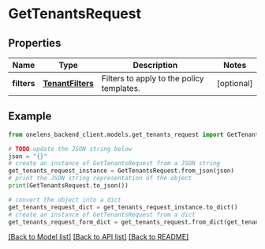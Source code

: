 # GetTenantsRequest


## Properties

Name | Type | Description | Notes
------------ | ------------- | ------------- | -------------
**filters** | [**TenantFilters**](TenantFilters.md) | Filters to apply to the policy templates. | [optional] 

## Example

```python
from onelens_backend_client.models.get_tenants_request import GetTenantsRequest

# TODO update the JSON string below
json = "{}"
# create an instance of GetTenantsRequest from a JSON string
get_tenants_request_instance = GetTenantsRequest.from_json(json)
# print the JSON string representation of the object
print(GetTenantsRequest.to_json())

# convert the object into a dict
get_tenants_request_dict = get_tenants_request_instance.to_dict()
# create an instance of GetTenantsRequest from a dict
get_tenants_request_form_dict = get_tenants_request.from_dict(get_tenants_request_dict)
```
[[Back to Model list]](../README.md#documentation-for-models) [[Back to API list]](../README.md#documentation-for-api-endpoints) [[Back to README]](../README.md)


